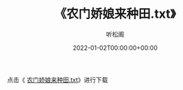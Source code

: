 ﻿---
title:  《农门娇娘来种田.txt》
date:   2022-01-02T00:00:00+00:00
author: 听松阁
layout: post
permalink: /农门娇娘来种田/
categories: 小说
tags: [小说]
---

点击《 [农门娇娘来种田.txt](http://img.660000.xyz/bookstukust/book/bntxt/10/农门娇娘来种田.txt)》进行下载